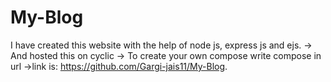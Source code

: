 # My-Blog
I have created this website with the help of node js, express js and ejs.
-> And hosted this on cyclic 
-> To create your own compose write compose in url
->link is: https://github.com/Gargi-jais11/My-Blog.
